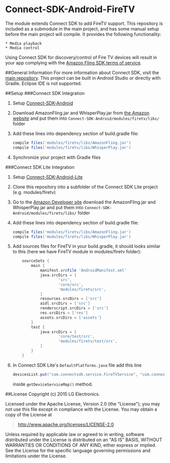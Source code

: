 # Connect-SDK-Android-FireTV
The module extends Connect SDK to add FireTV support. This repository is included as a submodule in
the main project, and has some manual setup before the main project will compile. It provides the
following functionality:

    * Media playback
    * Media control
Using Connect SDK for discovery/control of Fire TV devices will result in your app complying with the [Amazon Fling SDK terms of service](https://developer.amazon.com/public/support/pml.html).

##General Information
For more information about Connect SDK, visit the [main repository](https://github.com/ConnectSDK/Connect-SDK-Android). This project can be built in Android Studio or directly with Gradle. Eclipse IDE is not supported.

##Setup
###Connect SDK Integration
1. Setup [Connect-SDK-Android](https://github.com/ConnectSDK/Connect-SDK-Android)
2. Download AmazonFling.jar and WhisperPlay.jar from [the Amazon website](https://developer.amazon.com/public/apis/experience/fling/docs/amazon-fling-sdk-download) and put them into ```Connect-SDK-Android/modules/firetv/libs/``` folder
3. Add these lines into dependency section of build.gradle file:

    ```groovy
    compile files('modules/firetv/libs/AmazonFling.jar')
    compile files('modules/firetv/libs/WhisperPlay.jar')
    ```
4. Synchronize your project with Gradle files

###Connect SDK Lite Integration
1. Setup [Connect-SDK-Android-Lite](https://github.com/ConnectSDK/Connect-SDK-Android-Lite)
2. Clone this repository into a subfolder of the Connect SDK Lite project (e.g. modules/firetv)
3. Go to the [Amazon Developer site](https://developer.amazon.com/) download the AmazonFling.jar and WhisperPlay.jar and put them into ```Connect-SDK-Android/modules/firetv/libs/``` folder
4. Add these lines into dependency section of build.gradle file:

    ```groovy
    compile files('modules/firetv/libs/AmazonFling.jar')
    compile files('modules/firetv/libs/WhisperPlay.jar')
    ```
5. Add sources files for FireTV in your build.gradle, it should looks similar to this (here we have FireTV module in modules/firetv folder):
    ```groovy
        sourceSets {
            main {
                manifest.srcFile 'AndroidManifest.xml'
                java.srcDirs = [
                        'src',
                        'core/src',
                        'modules/firetv/src',
                ]
                resources.srcDirs = ['src']
                aidl.srcDirs = ['src']
                renderscript.srcDirs = ['src']
                res.srcDirs = ['res']
                assets.srcDirs = ['assets']
            }
            test {
                java.srcDirs = [
                        'core/test/src',
                        'modules/firetv/test/src',
                ]
            }
        }
    ```

6. In Connect SDK Lite's `DefaultPlatforms.java` file add this line
    ```groovy
    devicesList.put("com.connectsdk.service.FireTVService", "com.connectsdk.discovery.provider.FireTVDiscoveryProvider");
    ```
    inside `getDeviceServiceMap()` method.


##License
Copyright (c) 2015 LG Electronics.

Licensed under the Apache License, Version 2.0 (the "License");
you may not use this file except in compliance with the License.
You may obtain a copy of the License at

> http://www.apache.org/licenses/LICENSE-2.0

Unless required by applicable law or agreed to in writing, software
distributed under the License is distributed on an "AS IS" BASIS,
WITHOUT WARRANTIES OR CONDITIONS OF ANY KIND, either express or implied.
See the License for the specific language governing permissions and
limitations under the License.
